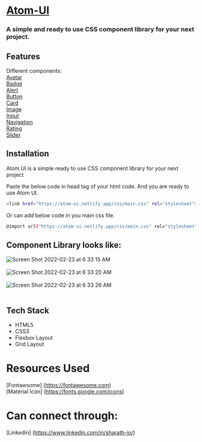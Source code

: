 # [Atom-UI](https://atom-ui.netlify.app)

###  A simple and ready to use CSS component library for your next project.

## Features

Different components:<br/>
[Avatar](https://atom-ui.netlify.app/components/pages/avatar.html)<br/>
[Badge](https://atom-ui.netlify.app/components/pages/badge.html)<br/>
[Alert](https://atom-ui.netlify.app/components/pages/alert.html)<br/>
[Button](https://atom-ui.netlify.app/components/pages/button.html)<br/>
[Card](https://atom-ui.netlify.app/components/pages/card.html)<br/>
[Image](https://atom-ui.netlify.app/components/pages/image.html)<br/>
[Input](https://atom-ui.netlify.app/components/pages/input.html)<br/>
[Navigation](https://atom-ui.netlify.app/components/pages/navigation.html)<br/>
[Rating](https://atom-ui.netlify.app/components/pages/rating.html)<br/>
[Slider](https://atom-ui.netlify.app/components/pages/slider.html)<br/>


## Installation

Atom UI is a simple ready to use CSS component library for your next project

Paste the below code in head tag of your html code. And you are ready to use Atom UI.

```sh
<link href="https://atom-ui.netlify.app/css/main.css" rel="stylesheet">
```
Or can add below code in you main css file.
```sh
@import url("https://atom-ui.netlify.app/css/main.css" rel="stylesheet");
```

## Component Library looks like: 

![Screen Shot 2022-02-23 at 6 33 15 AM](https://user-images.githubusercontent.com/88310969/155245746-97137cb0-e8d3-463e-8919-745a52af96f5.png)<br/><br/>
![Screen Shot 2022-02-23 at 6 33 20 AM](https://user-images.githubusercontent.com/88310969/155245768-10280df5-a7fd-4f7f-920c-73233dafa49c.png)<br/><br/>
![Screen Shot 2022-02-23 at 6 33 26 AM](https://user-images.githubusercontent.com/88310969/155245776-6d424848-8b14-4a3b-a916-8aa4a37435a2.png)<br/><br/>

## Tech Stack

- HTML5
- CSS3
- Flexbox Layout
- Grid Layout



# Resources Used

[Fontawsome] (https://fontawesome.com)<br/>
[Material Icon] (https://fonts.google.com/icons)<br/>


# Can connect through:
[Linkedin] (https://www.linkedin.com/in/sharath-io/)<br/>


